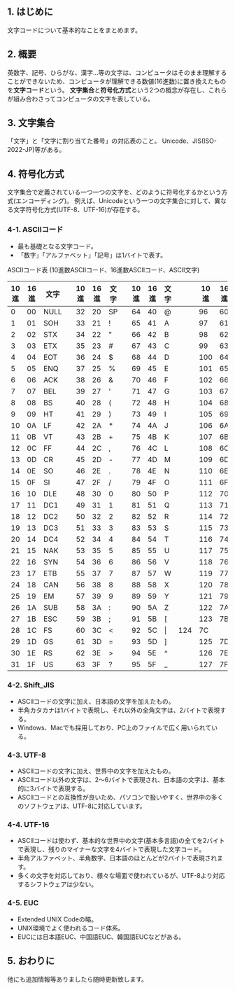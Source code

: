 ## 1. はじめに
文字コードについて基本的なことをまとめます。

## 2. 概要
英数字、記号、ひらがな、漢字…等の文字は、コンピュータはそのまま理解することができないため、コンピュータが理解できる数値(16進数)に置き換えたものを**文字コード**という。
**文字集合**と**符号化方式**という2つの概念が存在し、これらが組み合わさってコンピュータの文字を表している。

## 3. 文字集合
「文字」と「文字に割り当てた番号」の対応表のこと。
 Unicode、JIS(ISO-2022-JP)等がある。

## 4. 符号化方式
文字集合で定義されている一つ一つの文字を、どのように符号化するかという方式(エンコーディング)。
例えば、Unicodeという一つの文字集合に対して、異なる文字符号化方式(UTF-8、UTF-16)が存在する。

### 4-1. ASCIIコード
 * 最も基礎となる文字コード。
 * 「数字」「アルファベット」「記号」は1バイトで表す。

ASCIIコード表 (10進数ASCIIコード、16進数ASCIIコード、ASCII文字)

|10進|16進|文字|    |10進|16進|文字|   |10進|16進|文字|   |10進|16進|文字|
|----|----|----|----|----|----|----|---|----|----|----|---|----|----|----|
| 0|00|NULL||32|20|SP||64|40|@|| 96|60|`  |
| 1|01|SOH ||33|21|! ||65|41|A|| 97|61|a  |
| 2|02|STX ||34|22|" ||66|42|B|| 98|62|b  |
| 3|03|ETX ||35|23|# ||67|43|C|| 99|63|c  |
| 4|04|EOT ||36|24|$ ||68|44|D||100|64|d  |
| 5|05|ENQ ||37|25|% ||69|45|E||101|65|e  |
| 6|06|ACK ||38|26|& ||70|46|F||102|66|f  |
| 7|07|BEL ||39|27|' ||71|47|G||103|67|g  |
| 8|08|BS  ||40|28|( ||72|48|H||104|68|h  |
| 9|09|HT  ||41|29|) ||73|49|I||105|69|i  |
|10|0A|LF  ||42|2A|* ||74|4A|J||106|6A|j  |
|11|0B|VT  ||43|2B|+ ||75|4B|K||107|6B|k  |
|12|0C|FF  ||44|2C|, ||76|4C|L||108|6C|l  |
|13|0D|CR  ||45|2D|- ||77|4D|M||109|6D|m  |
|14|0E|SO  ||46|2E|. ||78|4E|N||110|6E|n  |
|15|0F|SI  ||47|2F|/ ||79|4F|O||111|6F|o  |
|16|10|DLE ||48|30|0 ||80|50|P||112|70|p  |
|17|11|DC1 ||49|31|1 ||81|51|Q||113|71|q  |
|18|12|DC2 ||50|32|2 ||82|52|R||114|72|r  |
|19|13|DC3 ||51|33|3 ||83|53|S||115|73|s  |
|20|14|DC4 ||52|34|4 ||84|54|T||116|74|t  |
|21|15|NAK ||53|35|5 ||85|55|U||117|75|u  |
|22|16|SYN ||54|36|6 ||86|56|V||118|76|v  |
|23|17|ETB ||55|37|7 ||87|57|W||119|77|w  |
|24|18|CAN ||56|38|8 ||88|58|X||120|78|x  |
|25|19|EM  ||57|39|9 ||89|59|Y||121|79|y  |
|26|1A|SUB ||58|3A|: ||90|5A|Z||122|7A|z  |
|27|1B|ESC ||59|3B|; ||91|5B|[||123|7B|{  |
|28|1C|FS  ||60|3C|< ||92|5C|\||124|7C||  |
|29|1D|GS  ||61|3D|= ||93|5D|]||125|7D|}  |
|30|1E|RS  ||62|3E|> ||94|5E|^||126|7E|~  |
|31|1F|US  ||63|3F|? ||95|5F|_||127|7F|DEL|


### 4-2. Shift_JIS
 * ASCIIコードの文字に加え、日本語の文字を加えたもの。
 * 半角カタカナは1バイトで表現し、それ以外の全角文字は、2バイトで表現する。
 * Windows、Macでも採用しており、PC上のファイルで広く用いられている。

### 4-3. UTF-8
 * ASCIIコードの文字に加え、世界中の文字を加えたもの。
 * ASCIIコード以外の文字は、2～6バイトで表現され、日本語の文字は、基本的に3バイトで表現する。
 * ASCIIコードとの互換性が良いため、パソコンで扱いやすく、世界中の多くのソフトウェアは、UTF-8に対応しています。

### 4-4. UTF-16
 * ASCIIコードは使わず、基本的な世界中の文字(基本多言語)の全てを2バイトで表現し、残りのマイナーな文字を4バイトで表現した文字コード。
 * 半角アルファベット、半角数字、日本語のほとんどが2バイトで表現されます。
 * 多くの文字を対応しており、様々な場面で使われているが、UTF-8より対応するシフトウェアは少ない。

### 4-5. EUC
 * Extended UNIX Codeの略。
 * UNIX環境でよく使われるコード体系。
 * EUCには日本語EUC、中国語EUC、韓国語EUCなどがある。

## 5. おわりに
他にも追加情報等ありましたら随時更新致します。
